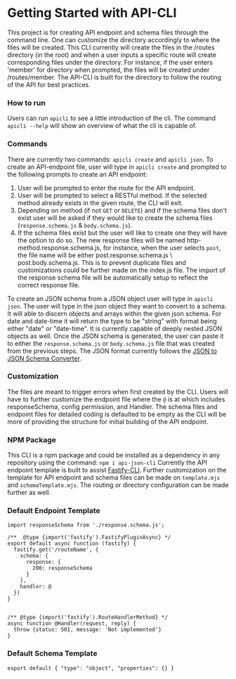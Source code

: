 # Getting Started with API-CLI
This project is for creating API endpoint and schema files through the command line. 
One can customize the directory accordingly to where the files will be created. This CLI currently will create the files in the /routes directory (in the root) and when a user inputs a specific route will create corresponding files under the directory. For instance, if the user enters 'member' for directory when prompted, the files will be created under /routes/member. 
The API-CLI is built for the directory to follow the routing of the API for best practices.

### How to run
Users can run `apicli` to see a little introduction of the cli. The command `apicli --help` will show an overview of what the cli is capable of.

### Commands
There are currently two commands: `apicli create` and `apicli json`. 
To create an API-endpoint file, user will type in `apicli create` and prompted to the following prompts to create an API endpoint:
1. User will be prompted to enter the route for the API endpoint. 
2. User will be prompted to select a RESTful method. If the selected method already exists in the given route, the CLI will exit. 
3. Depending on method (if not `GET` or `DELETE`) and if the schema files don't exist user will be asked if they would like to create the schema files (`response.schema.js` & `body.schema.js`).
4. If the schema files exist but the user will like to create one they will have the option to do so. The new response files will be named http-method.response.schema.js, for instance, when the user selects `post`, the file name will be either post.response.schema.js \ post.body.schema.js. This is to prevent duplicate files and customizations could be further made on the index.js file. The import of the response schema file will be automatically setup to reflect the correct response file.

To create an JSON schema from a JSON object user will type in `apicli json`. The user will type in the json object they want to convert to a schema. It will able to discern objects and arrays within the given json schema. For date and date-time it will return the type to be "string" with format being either "date" or "date-time". It is currently capable of deeply nested JSON objects as well. Once the JSON schema is generated, the user can paste it to either the `response.schema.js` or `body.schema.js` file that was created from the previous steps. The JSON format currently follows the [JSON to JSON Schema Converter](https://www.liquid-technologies.com/online-json-to-schema-converter).

### Customization
The files are meant to trigger errors when first created by the CLI. Users will have to further customize the endpoint file where the `@` is at which includes responseSchema, config permission, and Handler. The schema files and endpoint files for detailed coding is defaulted to be empty as the CLI will be more of providing the structure for initial building of the API endpoint.  

### NPM Package
This CLI is a npm package and could be installed as a dependency in any repository using the command: `npm i api-json-cli`
Currently the API endpoint template is built to assist [Fastify-CLI](https://www.npmjs.com/package/fastify-cli). Further customization on the template for API endpoint and schema files can be made on `template.mjs` and `schemaTemplate.mjs`. The routing or directory configuration can be made further as well. 

### Default Endpoint Template
```
import responseSchema from './response.schema.js';

/**  @type {import('fastify').FastifyPluginAsync} */
export default async function (fastify) {
  fastify.get('/routeName', {
    schema: {
      response: {
        200: responseSchema
      }
    },
    handler: @
  })
}


/** @type {import('fastify').RouteHandlerMethod} */
async function @Handler(request, reply) {
  throw {status: 501, message: 'Not implemented'}
}
```

### Default Schema Template
`
export default {
  "type": "object",
  "properties": {}
}
`
